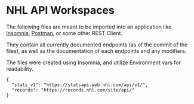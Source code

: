 # NHL API Workspaces

The following files are meant to be imported into an application like [Insomnia](https://insomnia.rest), [Postman](https://www.getpostman.com), or some other REST Client.

They contain all currently documented endpoints (as of the commit of the files), as well as the documentation of each endpoints and any modifiers.

The files were created using Insomnia, and utilize Environment vars for readability.

```
{
  "stats_v1": "https://statsapi.web.nhl.com/api/v1/",
  "records": "https://records.nhl.com/site/api/"
}
```


